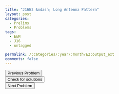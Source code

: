 ```yaml
---
title: "J16E2 &ndash; Long Antenna Pattern"
layout: post
categories:
  - Prelims
  - Problems
tags:
  - E&M
  - J16
  - untagged

permalink: /:categories/:year/:month/E2:output_ext
comments: false
---
```

<object data="2016J2E.pdf" type="application/pdf" width="100%" height="500"></object>

<div class='navbar'>
	<div float='left'><button onclick="window.location='E1.html'" >Previous Problem</button></div>
	<div float='center'><button onclick="window.location='https://princetonprelim.com/prelim/34/'">Check for solutions</button></div>
	<div float='right'><button onclick="window.location='E3.html'" > Next Problem</button></div>
</div>
